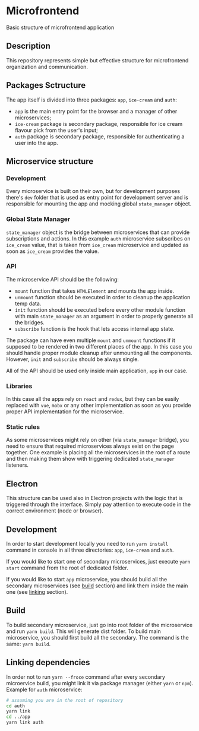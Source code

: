 # Microfrontend
Basic structure of microfrontend application

## Description
This repository represents simple but effective structure for microfrontend organization and communication.

## Packages Sctructure
The app itself is divided into three packages: `app`, `ice-cream` and `auth`:
- `app` is the main entry point for the browser and a manager of other microservices;
- `ice-cream` package is secondary package, responsible for ice cream flavour pick from the user's input;
- `auth` package is secondary package, responsible for authenticating a user into the app.

## Microservice structure

### Development
Every microservice is built on their own, but for development purposes there's `dev` folder that is used as entry point for development server and is responsible for mounting the app and mocking global `state_manager` object.

### Global State Manager
`state_manager` object is the bridge between microservices that can provide subscriptions and actions. 
In this example `auth` microservice subscribes on `ice_cream` value, that is taken from `ice_cream` microservice and updated as soon as `ice_cream` provides the value.

### API
The microservice API should be the following:
- `mount` function that takes `HTMLElement` and mounts the app inside.
- `unmount` function should be executed in order to cleanup the application temp data.
- `init` function should be executed before every other module function with main `state_manager` as an argument in order to properly generate all the bridges.
- `subscribe` function is the hook that lets access internal app state.

The package can have even multiple `mount` and `unmount`  functions if it supposed to be rendered in two different places of the app. In this case you should handle proper module cleanup after unmounting all the components. However, `init` and `subscribe` should be always single.

All of the API should be used only inside main application, `app` in our case. 

### Libraries
In this case all the apps rely on `react` and `redux`, but they can be easily replaced with `vue`, `mobx` or any other implementation as soon as you provide proper API implementation for the microservice.

### Static rules
As some microservices might rely on other (via `state_manager` bridge), you need to ensure that required microservices always exist on the page together. One example is placing all the microservices in the root of a route and then making them show with triggering dedicated `state_manager` listeners.

## Electron
This structure can be used also in Electron projects with the logic that is triggered through the interface. Simply pay attention to execute code in the correct environment (node or browser).

## Development
In order to start development locally you need to run `yarn install` command in console in all three directories: `app`, `ice-cream` and `auth`.

If you would like to start one of secondary microservices, just execute `yarn start` command from the root of dedicated folder.

If you would like to start `app` microservice, you should build all the secondary microservices (see [build](#build) section) and link them inside the main one (see [linking](#Linking-dependencies) section).

## Build
To build secondary microservice, just go into root folder of the microservice and run `yarn build`. This will generate dist folder.
To build main microservice, you should first build all the secondary. The command is the same: `yarn build`.

## Linking dependencies
In order not to run `yarn --froce` command after every secondary microervice build, you might link it via package manager (either `yarn` or `npm`). Example for `auth` microservice:
```sh
# assuming you are in the root of repository
cd auth
yarn link
cd ../app
yarn link auth
```
